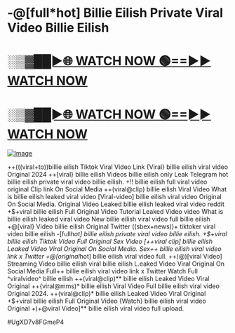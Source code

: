 # -@[full*hot] Billie Eilish Private Viral Video Billie Eilish


<h1><a href="https://happiness-bro.blogspot.com/2024/12/refhttpsviralvideotrending.html" rel="nofollow">░▒▓██►🌐 WATCH NOW 🟢==►► WATCH NOW</a></h1>




<h1><a href="https://happiness-bro.blogspot.com/2024/12/refhttpsviralvideotrending.html" rel="nofollow">░▒▓██►🌐 WATCH NOW 🟢==►► WATCH NOW</a></h1>




[![Image](https://github.com/user-attachments/assets/ff3b7bd4-415c-4ca3-a6c8-b1f096193c29)](https://happiness-bro.blogspot.com/2024/12/refhttpsviralvideotrending.html)






























++(((viral+to))billie eilish Tiktok Viral Video Link {Viral} billie eilish viral video Original 2024 ++[viral} billie eilish Videos billie eilish only Leak Telegram
hot billie eilish private viral video billie eilish. +!! billie eilish full viral video original Clip link On Social Media ++(viral@clip) billie eilish Viral Video What is billie eilish leaked viral video
[Viral-video] billie eilish viral video Original On Social Media. Original Video Leaked billie eilish leaked viral video reddit +$+viral billie eilish Full Original Video Tutorial Leaked Video
video What is billie eilish leaked viral video
New billie eilish viral video full billie eilish +@[viral} Video billie eilish Original Twitter ((sbex+news))+ tiktoker viral video billie eilish
-[full*hot] billie eilish private viral video billie eilish. +$+viral billie eilish Tiktok Video Full Original Sex Video
[++viral clip] billie eilish Leaked Video Viral Original On Social Media.
Sex++ billie eilish viral video link x Twitter
+@[original*hot] billie eilish viral video full. ++)@)[viral Video] Streaming Video billie eilish viral billie eilish L.eaked Video Viral Original On Social Media Full++ billie eilish viral video link x Twitter Watch Full ^viralvideo^ billie eilish
++(viral@clip)** billie eilish Leaked Video Viral Original
++{viral@mms)* billie eilish Viral Video
Full billie eilish viral video Original 2024. ++(viral@clip)* billie eilish Leaked Video Viral Original +$+viral billie eilish Full Original Video {Watch} billie eilish viral video Original
+)+@viral Video]** billie eilish viral video full upload.


#UgXD7v8FGmeP4
